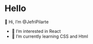 # Hello
 👋 Hi, I’m @JefriPilarte
- 👀 I’m interested in React
- 🌱 I’m currently learning CSS and Html
